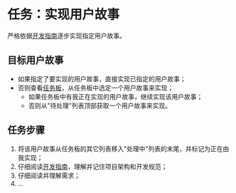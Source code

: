 # 任务：实现用户故事

严格依据[开发指南](../guidelines.md)逐步实现指定用户故事。

## 目标用户故事

- 如果指定了要实现的用户故事，直接实现已指定的用户故事；
- 否则查看[任务板](../tasks/task-board.md)，从任务板中选定一个用户故事来实现；
  - 如果任务板中有我正在实现的用户故事，继续实现该用户故事；
  - 否则从"待处理"列表顶部获取一个用户故事来实现。

## 任务步骤

1. 将该用户故事从任务板的其它列表移入"处理中"列表的末尾，并标记为正在由我实现；
2. 仔细阅读[开发指南](../guidelines.md)，理解并记住项目架构和开发规范；
3. 仔细阅读并理解需求；
4. ...